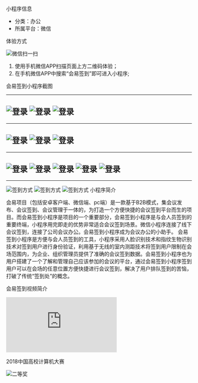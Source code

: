 
小程序信息

- 分类：办公
- 所属平台：微信

体验方式

![微信扫一扫](imgs/code.png)

1. 使用手机微信APP扫描页面上方二维码体验；
2. 在手机微信APP中搜索“会易签到”即可进入小程序;

会易签到小程序截图

---
![登录](imgs/01.png)
![登录](imgs/02.png)
![登录](imgs/03.png)
---

---
![登录](imgs/04.png)
![登录](imgs/05.png)
![登录](imgs/06.png)
---

---
![登录](imgs/07.png)
![登录](imgs/08.png)
![登录](imgs/09.png)
![登录](imgs/10.png)
![登录](imgs/11.png)
---

---
![签到方式](imgs/scan.png)
![签到方式](imgs/fig.png)
![签到方式](imgs/face.png)
小程序简介

会易项目（包括安卓客户端、微信端、pc端）是一款基于B2B模式，集会议发布、会议签到、会议管理于一体的，为打造一个方便快捷的会议签到平台而生的项目。而会易签到小程序是项目的一个重要部分，会易签到小程序是与会人员签到的重要终端，小程序用完即走的优势非常适合会议签到场景。微信小程序连接了线下会议签到，连接了公司会议办公。会易签到小程序成为会议办公的小助手。
会易签到小程序是方便与会人员签到的工具，小程序采用人脸识别技术和指纹生物识别技术对签到用户进行身份验证，利用基于无线的室内测距技术将签到用户限制在会场范围内，为企业、组织管理员提供了准确的会议签到数据。会易签到小程序也为用户搭建了一个了解和管理自己应该参加的会议的平台，通过会易签到小程序签到用户可以在会场的任意位置方便快捷进行会议签到，解决了用户排队签到的苦恼，打破了传统“签到处”的概念。


会易签到视频简介

![点击查看视频演示](https://v.qq.com/txp/iframe/player.html?vid=g068032qqav)


2018中国高校计算机大赛

![二等奖](zs.jpg)

